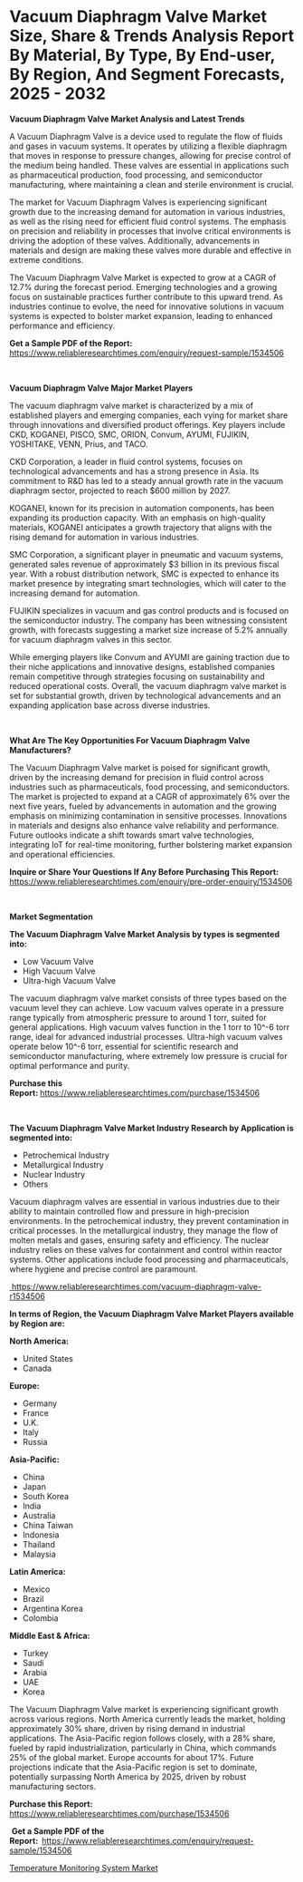 <p><h1>Vacuum Diaphragm Valve Market Size, Share & Trends Analysis Report By Material, By Type, By End-user, By Region, And Segment Forecasts, 2025 - 2032</h1></p><p><strong>Vacuum Diaphragm Valve Market Analysis and Latest Trends</strong></p>
<p><p>A Vacuum Diaphragm Valve is a device used to regulate the flow of fluids and gases in vacuum systems. It operates by utilizing a flexible diaphragm that moves in response to pressure changes, allowing for precise control of the medium being handled. These valves are essential in applications such as pharmaceutical production, food processing, and semiconductor manufacturing, where maintaining a clean and sterile environment is crucial.</p><p>The market for Vacuum Diaphragm Valves is experiencing significant growth due to the increasing demand for automation in various industries, as well as the rising need for efficient fluid control systems. The emphasis on precision and reliability in processes that involve critical environments is driving the adoption of these valves. Additionally, advancements in materials and design are making these valves more durable and effective in extreme conditions.</p><p>The Vacuum Diaphragm Valve Market is expected to grow at a CAGR of 12.7% during the forecast period. Emerging technologies and a growing focus on sustainable practices further contribute to this upward trend. As industries continue to evolve, the need for innovative solutions in vacuum systems is expected to bolster market expansion, leading to enhanced performance and efficiency.</p></p>
<p><strong>Get a Sample PDF of the Report:&nbsp;</strong> <a href="https://www.reliableresearchtimes.com/enquiry/request-sample/1534506?utm_campaign=2179&utm_medium=2&utm_source=Github&utm_content=ia&utm_term=17022025&utm_id=vacuum-diaphragm-valve">https://www.reliableresearchtimes.com/enquiry/request-sample/1534506</a></p>
<p>&nbsp;</p>
<p><strong>Vacuum Diaphragm Valve Major Market Players</strong></p>
<p><p>The vacuum diaphragm valve market is characterized by a mix of established players and emerging companies, each vying for market share through innovations and diversified product offerings. Key players include CKD, KOGANEI, PISCO, SMC, ORION, Convum, AYUMI, FUJIKIN, YOSHITAKE, VENN, Prius, and TACO.</p><p>CKD Corporation, a leader in fluid control systems, focuses on technological advancements and has a strong presence in Asia. Its commitment to R&D has led to a steady annual growth rate in the vacuum diaphragm sector, projected to reach $600 million by 2027.</p><p>KOGANEI, known for its precision in automation components, has been expanding its production capacity. With an emphasis on high-quality materials, KOGANEI anticipates a growth trajectory that aligns with the rising demand for automation in various industries.</p><p>SMC Corporation, a significant player in pneumatic and vacuum systems, generated sales revenue of approximately $3 billion in its previous fiscal year. With a robust distribution network, SMC is expected to enhance its market presence by integrating smart technologies, which will cater to the increasing demand for automation.</p><p>FUJIKIN specializes in vacuum and gas control products and is focused on the semiconductor industry. The company has been witnessing consistent growth, with forecasts suggesting a market size increase of 5.2% annually for vacuum diaphragm valves in this sector.</p><p>While emerging players like Convum and AYUMI are gaining traction due to their niche applications and innovative designs, established companies remain competitive through strategies focusing on sustainability and reduced operational costs. Overall, the vacuum diaphragm valve market is set for substantial growth, driven by technological advancements and an expanding application base across diverse industries.</p></p>
<p>&nbsp;</p>
<p><strong>What Are The Key Opportunities For Vacuum Diaphragm Valve Manufacturers?</strong></p>
<p><p>The Vacuum Diaphragm Valve market is poised for significant growth, driven by the increasing demand for precision in fluid control across industries such as pharmaceuticals, food processing, and semiconductors. The market is projected to expand at a CAGR of approximately 6% over the next five years, fueled by advancements in automation and the growing emphasis on minimizing contamination in sensitive processes. Innovations in materials and designs also enhance valve reliability and performance. Future outlooks indicate a shift towards smart valve technologies, integrating IoT for real-time monitoring, further bolstering market expansion and operational efficiencies.</p></p>
<p><strong>Inquire or Share Your Questions If Any Before Purchasing This Report:</strong> <a href="https://www.reliableresearchtimes.com/enquiry/pre-order-enquiry/1534506?utm_campaign=2179&utm_medium=2&utm_source=Github&utm_content=ia&utm_term=17022025&utm_id=vacuum-diaphragm-valve">https://www.reliableresearchtimes.com/enquiry/pre-order-enquiry/1534506</a></p>
<p>&nbsp;</p>
<p><strong>Market Segmentation</strong></p>
<p><strong>The Vacuum Diaphragm Valve Market Analysis by types is segmented into:</strong></p>
<p><ul><li>Low Vacuum Valve</li><li>High Vacuum Valve</li><li>Ultra-high Vacuum Valve</li></ul></p>
<p><p>The vacuum diaphragm valve market consists of three types based on the vacuum level they can achieve. Low vacuum valves operate in a pressure range typically from atmospheric pressure to around 1 torr, suited for general applications. High vacuum valves function in the 1 torr to 10^-6 torr range, ideal for advanced industrial processes. Ultra-high vacuum valves operate below 10^-6 torr, essential for scientific research and semiconductor manufacturing, where extremely low pressure is crucial for optimal performance and purity.</p></p>
<p><strong>Purchase this Report:&nbsp;</strong><a href="https://www.reliableresearchtimes.com/purchase/1534506?utm_campaign=2179&utm_medium=2&utm_source=Github&utm_content=ia&utm_term=17022025&utm_id=vacuum-diaphragm-valve">https://www.reliableresearchtimes.com/purchase/1534506</a></p>
<p>&nbsp;</p>
<p><strong>The Vacuum Diaphragm Valve Market Industry Research by Application is segmented into:</strong></p>
<p><ul><li>Petrochemical Industry</li><li>Metallurgical Industry</li><li>Nuclear Industry</li><li>Others</li></ul></p>
<p><p>Vacuum diaphragm valves are essential in various industries due to their ability to maintain controlled flow and pressure in high-precision environments. In the petrochemical industry, they prevent contamination in critical processes. In the metallurgical industry, they manage the flow of molten metals and gases, ensuring safety and efficiency. The nuclear industry relies on these valves for containment and control within reactor systems. Other applications include food processing and pharmaceuticals, where hygiene and precise control are paramount.</p></p>
<p><a href="https://www.reliableresearchtimes.com/vacuum-diaphragm-valve-r1534506?utm_campaign=2179&utm_medium=2&utm_source=Github&utm_content=ia&utm_term=17022025&utm_id=vacuum-diaphragm-valve">&nbsp;https://www.reliableresearchtimes.com/vacuum-diaphragm-valve-r1534506</a></p>
<p><strong>In terms of Region, the Vacuum Diaphragm Valve Market Players available by Region are:</strong></p>
<p>
    <p> <strong> North America: </strong>
        <ul>
            <li>United States</li>
            <li>Canada</li>
        </ul>
        </p> 
    <p> <strong> Europe: </strong>
        <ul>
            <li>Germany</li>
            <li>France</li>
            <li>U.K.</li>
            <li>Italy</li>
            <li>Russia</li>
        </ul>
        </p> 
    <p> <strong> Asia-Pacific: </strong>
        <ul>
            <li>China</li>
            <li>Japan</li>
            <li>South Korea</li>
            <li>India</li>
            <li>Australia</li>
            <li>China Taiwan</li>
            <li>Indonesia</li>
            <li>Thailand</li>
            <li>Malaysia</li>
        </ul>
        </p> 
    <p> <strong> Latin America: </strong>
        <ul>
            <li>Mexico</li>
            <li>Brazil</li>
            <li>Argentina Korea</li>
            <li>Colombia</li>
        </ul>
        </p> 
    <p> <strong> Middle East & Africa: </strong>
        <ul>
            <li>Turkey</li>
            <li>Saudi</li>
            <li>Arabia</li>
            <li>UAE</li>
            <li>Korea</li>
        </ul>
    </p>
    </p>
<p><p>The Vacuum Diaphragm Valve market is experiencing significant growth across various regions. North America currently leads the market, holding approximately 30% share, driven by rising demand in industrial applications. The Asia-Pacific region follows closely, with a 28% share, fueled by rapid industrialization, particularly in China, which commands 25% of the global market. Europe accounts for about 17%. Future projections indicate that the Asia-Pacific region is set to dominate, potentially surpassing North America by 2025, driven by robust manufacturing sectors.</p></p>
<p><strong>Purchase this Report: </strong><a href="https://www.reliableresearchtimes.com/purchase/1534506?utm_campaign=2179&utm_medium=2&utm_source=Github&utm_content=ia&utm_term=17022025&utm_id=vacuum-diaphragm-valve">https://www.reliableresearchtimes.com/purchase/1534506</a></p>
<p>&nbsp;<strong>Get a Sample PDF of the Report:&nbsp;&nbsp;</strong><a href="https://www.reliableresearchtimes.com/enquiry/request-sample/1534506?utm_campaign=2179&utm_medium=2&utm_source=Github&utm_content=ia&utm_term=17022025&utm_id=vacuum-diaphragm-valve">https://www.reliableresearchtimes.com/enquiry/request-sample/1534506</a></p>
<p><strong></strong></p>
<p><p><a href="https://github.com/gerdabatiskzv9/Market-Research-Report-List-1/blob/main/temperature-monitoring-system-market.md?utm_campaign=2179&utm_medium=2&utm_source=Github&utm_content=ia&utm_term=17022025&utm_id=vacuum-diaphragm-valve">Temperature Monitoring System Market</a></p></p>